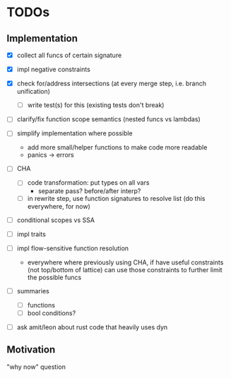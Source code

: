 # TODOs

## Implementation

- [x] collect all funcs of certain signature

- [x] impl negative constraints

- [x] check for/address intersections (at every merge step, i.e. branch unification)
    - [ ] write test(s) for this (existing tests don't break)

- [ ] clarify/fix function scope semantics (nested funcs vs lambdas)

- [ ] simplify implementation where possible
    - add more small/helper functions to make code more readable
    - panics -> errors


- [ ] CHA
    - [ ] code transformation: put types on all vars
        - separate pass? before/after interp?
    - [ ] in rewrite step, use function signatures to resolve list (do this
      everywhere, for now)

- [ ] conditional scopes vs SSA

- [ ] impl traits

- [ ] impl flow-sensitive function resolution
    - everywhere where previously using CHA, if have useful constraints (not
      top/bottom of lattice) can use those constraints to further limit the
      possible funcs

- [ ] summaries
    - [ ] functions
    - [ ] bool conditions?

- [ ] ask amit/leon about rust code that heavily uses dyn

## Motivation

"why now" question

